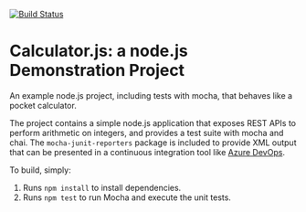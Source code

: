[![Build Status](https://dev.azure.com/az400msc92/Integrating%20External%20Source%20Control%20with%20Azure%20Pipelines/_apis/build/status/msalinas92.calculator?branchName=master)](https://dev.azure.com/az400msc92/Integrating%20External%20Source%20Control%20with%20Azure%20Pipelines/_build/latest?definitionId=9&branchName=master)

Calculator.js: a node.js Demonstration Project
==============================================
An example node.js project, including tests with mocha, that behaves like
a pocket calculator.

The project contains a simple node.js application that exposes REST APIs
to perform arithmetic on integers, and provides a test suite with mocha
and chai.  The `mocha-junit-reporters` package is included to provide XML
output that can be presented in a continuous integration tool like
[Azure DevOps](https://azure.com/devops).

To build, simply:

1. Runs `npm install` to install dependencies.
2. Runs `npm test` to run Mocha and execute the unit tests.

